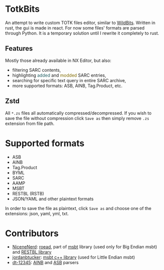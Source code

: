 # TotkBits
An attempt to write custom TOTK files editor, similar to [WildBits](https://github.com/NiceneNerd/Wild-Bits). Written in rust, the gui is made in react. For now some files' formats are parsed through Python. It is a temporary solution until I rewrite it completely to rust.

## Features
Mostly those already available in NX Editor, but also:
- filtering SARC contents,
- highlighting  <span style="color:#205F63;">added</span> and <span style="color:#826C00;">modded</span> SARC entries,
- searching for specific text query in entire SARC archive,
- more supported formats: ASB, AINB, Tag.Product, etc.


## Zstd

All `*.zs` files all automatically compressed/decompressed. If you wish to save the file without compression click `Save as` then simply remove `.zs` extension from file path.

# Supported formats

- ASB
- AINB
- Tag.Product
- BYML
- SARC
- AAMP
- MSBT
- RESTBL (RSTB)
- JSON/YAML and other plaintext formats

In order to save the file as plaintext, click `Save as` and choose one of the extensions: json, yaml, yml, txt.

# Contributors

- [NiceneNerd](https://github.com/NiceneNerd): [roead](https://github.com/NiceneNerd/roead), part of [msbt](https://github.com/NiceneNerd/msyt) library (used only for Big Endian msbt) and [RESTBL library](https://github.com/NiceneNerd/restbl)
- [jordanbtucker](https://github.com/jordanbtucker): [msbt c++ library](https://github.com/EPD-Libraries/msbt) (used for Little Endian msbt)
- [dt-12345](https://github.com/dt-12345): [AINB](https://github.com/dt-12345/ainb.git) and [ASB](https://github.com/dt-12345/asb.git) parsers
